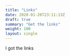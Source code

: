```yaml
---
title: "Links"
date: 2020-01-26T23:11:13Z
draft: true
summary: "Get the links"
weight: 100
layout: single
---
```

I got the links